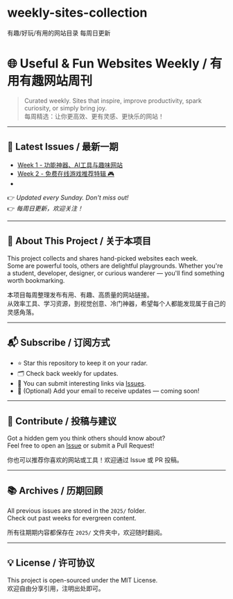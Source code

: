 # weekly-sites-collection
有趣/好玩/有用的网站目录 每周日更新

# 🌐 Useful & Fun Websites Weekly / 有用有趣网站周刊

> Curated weekly. Sites that inspire, improve productivity, spark curiosity, or simply bring joy.  
> 每周精选：让你更高效、更有灵感、更快乐的网站！

---

## 📅 Latest Issues / 最新一期

-  [Week 1 - 功能神器、AI工具与趣味网站](./2025/week-1.md)
-  [Week 2 - 免费在线游戏推荐特辑 🎮](./2025/week-2.md)
- 

👉 *Updated every Sunday. Don't miss out!*  
👉 *每周日更新，欢迎关注！*

---

## 🧭 About This Project / 关于本项目

This project collects and shares hand-picked websites each week.  
Some are powerful tools, others are delightful playgrounds. Whether you're a student, developer, designer, or curious wanderer — you'll find something worth bookmarking.

本项目每周整理发布有用、有趣、高质量的网站链接。  
从效率工具、学习资源，到视觉创意、冷门神器，希望每个人都能发现属于自己的灵感角落。

---

## 📬 Subscribe / 订阅方式

- ⭐ Star this repository to keep it on your radar.
- 🗂 Check back weekly for updates.
- 💬 You can submit interesting links via [Issues](https://github.com/BlueSoul2003/weekly-sites-collection).
- 📧 (Optional) Add your email to receive updates — coming soon!

---

## 🤝 Contribute / 投稿与建议

Got a hidden gem you think others should know about?  
Feel free to open an [Issue]([https://github.com/BlueSoul2003/weekly-sites-collection]) or submit a Pull Request!

你也可以推荐你喜欢的网站或工具！欢迎通过 Issue 或 PR 投稿。

---

## 📚 Archives / 历期回顾

All previous issues are stored in the `2025/` folder.  
Check out past weeks for evergreen content.

所有往期期内容都保存在 `2025/` 文件夹中，欢迎随时翻阅。

---

## 💡 License / 许可协议

This project is open-sourced under the MIT License.  
欢迎自由分享引用，注明出处即可。
